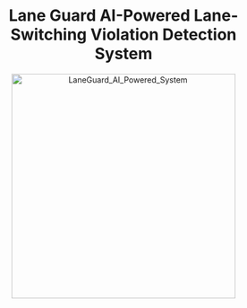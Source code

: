 <div align="center">
  <h1>Lane Guard AI-Powered Lane-Switching Violation Detection System</h1>
  <img src="https://github.com/user-attachments/assets/3826f430-9eea-441c-958b-55f2a4f2e35e" alt="LaneGuard_AI_Powered_System" width="400"/>
</div>
